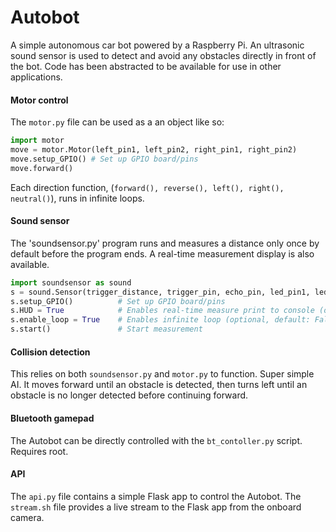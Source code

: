 # Autobot

A simple autonomous car bot powered by a Raspberry Pi. An ultrasonic sound sensor is used to detect and avoid any obstacles directly in front of the bot. Code has been abstracted to be available for use in other applications.

#### Motor control
The `motor.py` file can be used as a an object like so:
```python
import motor
move = motor.Motor(left_pin1, left_pin2, right_pin1, right_pin2)
move.setup_GPIO() # Set up GPIO board/pins
move.forward()
```
Each direction function, (`forward(), reverse(), left(), right(), neutral()`), runs in infinite loops.

#### Sound sensor
The 'soundsensor.py' program runs and measures a distance only once by default before the program ends. A real-time measurement display is also available.
```python
import soundsensor as sound
s = sound.Sensor(trigger_distance, trigger_pin, echo_pin, led_pin1, led_pin2)
s.setup_GPIO()          # Set up GPIO board/pins
s.HUD = True            # Enables real-time measure print to console (optional, default: True)
s.enable_loop = True    # Enables infinite loop (optional, default: False)
s.start()               # Start measurement
```

#### Collision detection
This relies on both `soundsensor.py` and `motor.py` to function. Super simple AI. It moves forward until an obstacle is detected, then turns left until an obstacle is no longer detected before continuing forward.

#### Bluetooth gamepad
The Autobot can be directly controlled with the `bt_contoller.py` script. Requires root.

#### API
The `api.py` file contains a simple Flask app to control the Autobot. The `stream.sh` file provides a live stream to the Flask app from the onboard camera.
